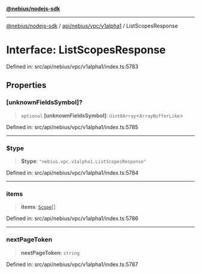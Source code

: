 [**@nebius/nodejs-sdk**](../../../../../README.md)

---

[@nebius/nodejs-sdk](../../../../../README.md) / [api/nebius/vpc/v1alpha1](../README.md) / ListScopesResponse

# Interface: ListScopesResponse

Defined in: src/api/nebius/vpc/v1alpha1/index.ts:5783

## Properties

### \[unknownFieldsSymbol\]?

> `optional` **\[unknownFieldsSymbol\]**: `Uint8Array`\<`ArrayBufferLike`\>

Defined in: src/api/nebius/vpc/v1alpha1/index.ts:5785

---

### $type

> **$type**: `"nebius.vpc.v1alpha1.ListScopesResponse"`

Defined in: src/api/nebius/vpc/v1alpha1/index.ts:5784

---

### items

> **items**: [`Scope`](Scope.md)[]

Defined in: src/api/nebius/vpc/v1alpha1/index.ts:5786

---

### nextPageToken

> **nextPageToken**: `string`

Defined in: src/api/nebius/vpc/v1alpha1/index.ts:5787
